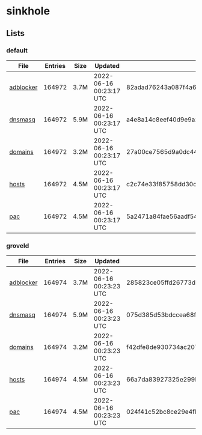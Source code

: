 # sinkhole

## Lists

### default

|File|Entries|Size|Updated|Hash|
|-|-|-|-|-|
|[adblocker](https://raw.githubusercontent.com/groveld/sinkhole/lists/default/adblocker.txt)|164972|3.7M|2022-06-16 00:23:17 UTC|82adad76243a087f4a6f7f92dfad0a6853072da5662d8c7929553c5c95a6613f|
|[dnsmasq](https://raw.githubusercontent.com/groveld/sinkhole/lists/default/dnsmasq.txt)|164972|5.9M|2022-06-16 00:23:17 UTC|a4e8a14c8eef40d9e9a28c06e631fa2dd30d2d93651f9bd7f00b97b7652fac48|
|[domains](https://raw.githubusercontent.com/groveld/sinkhole/lists/default/domains.txt)|164972|3.2M|2022-06-16 00:23:17 UTC|27a00ce7565d9a0dc4474d515ebf837044fc32b3ff96e0c4878b3dadffadeba5|
|[hosts](https://raw.githubusercontent.com/groveld/sinkhole/lists/default/hosts.txt)|164972|4.5M|2022-06-16 00:23:17 UTC|c2c74e33f85758dd30cbe5322edadc9d2f86d25a170dccecc140a39337953922|
|[pac](https://raw.githubusercontent.com/groveld/sinkhole/lists/default/pac.txt)|164972|4.5M|2022-06-16 00:23:17 UTC|5a2471a84fae56aadf54ec459aa87fef0acdf077b0f62e1b054619e76e4e8f27|

### groveld

|File|Entries|Size|Updated|Hash|
|-|-|-|-|-|
|[adblocker](https://raw.githubusercontent.com/groveld/sinkhole/lists/groveld/adblocker.txt)|164974|3.7M|2022-06-16 00:23:23 UTC|285823ce05ffd26773de74bd156f6aba238a73b7bfb79103f52c39cc8ac02e07|
|[dnsmasq](https://raw.githubusercontent.com/groveld/sinkhole/lists/groveld/dnsmasq.txt)|164974|5.9M|2022-06-16 00:23:23 UTC|075d385d53bdccea68f3e9640a5bc907d85b35f1f2a06c3221969bd226dde645|
|[domains](https://raw.githubusercontent.com/groveld/sinkhole/lists/groveld/domains.txt)|164974|3.2M|2022-06-16 00:23:23 UTC|f42dfe8de930734ac207e9a7427c0c5fd448ae23e93f7249c61e7eace6c79a24|
|[hosts](https://raw.githubusercontent.com/groveld/sinkhole/lists/groveld/hosts.txt)|164974|4.5M|2022-06-16 00:23:23 UTC|66a7da83927325e299b6e35258423314cf476e321ec4f1dabfed809f0daf494f|
|[pac](https://raw.githubusercontent.com/groveld/sinkhole/lists/groveld/pac.txt)|164974|4.5M|2022-06-16 00:23:23 UTC|024f41c52bc8ce29e4fb89b0a940cc693ebf53c6ca9a40debebc36f04673c126|
